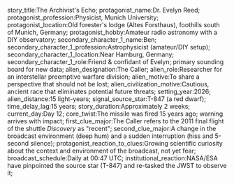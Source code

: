 story_title:The Archivist's Echo;
protagonist_name:Dr. Evelyn Reed;
protagonist_profession:Physicist, Munich University;
protagonist_location:Old forester's lodge (Altes Forsthaus), foothills south of Munich, Germany;
protagonist_hobby:Amateur radio astronomy with a DIY observatory;
secondary_character_1_name:Ben;
secondary_character_1_profession:Astrophysicist (amateur/DIY setup);
secondary_character_1_location:Near Hamburg, Germany;
secondary_character_1_role:Friend & confidant of Evelyn; primary sounding board for new data;
alien_designation:The Caller;
alien_role:Researcher for an interstellar preemptive warfare division;
alien_motive:To share a perspective that should not be lost;
alien_civilization_motive:Cautious, ancient race that eliminates potential future threats;
setting_year:2026;
alien_distance:15 light-years;
signal_source_star:T-847 (a red dwarf);
time_delay_lag:15 years;
story_duration:Approximately 2 weeks;
current_day:Day 12;
core_twist:The missile was fired 15 years ago; warning arrives with impact;
first_clue_major:The Caller refers to the 2011 final flight of the shuttle *Discovery* as "recent";
second_clue_major:A change in the broadcast environment (deep hum) and a sudden interruption (hiss and 5-second silence);
protagonist_reaction_to_clues:Growing scientific curiosity about the context and environment of the broadcast, not yet fear;
broadcast_schedule:Daily at 00:47 UTC;
institutional_reaction:NASA/ESA have pinpointed the source star (T-847) and re-tasked the JWST to observe it;
